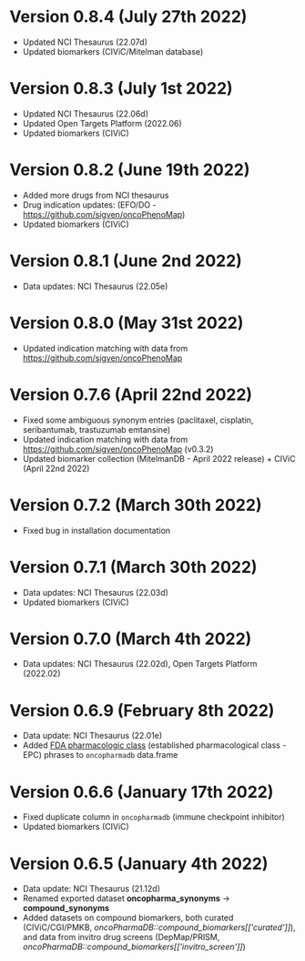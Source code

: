 # Version 0.8.4 (July 27th 2022)

* Updated NCI Thesaurus (22.07d)
* Updated biomarkers (CIViC/Mitelman database)

# Version 0.8.3 (July 1st 2022)

* Updated NCI Thesaurus (22.06d)
* Updated Open Targets Platform (2022.06)
* Updated biomarkers (CIViC)

# Version 0.8.2 (June 19th 2022)

* Added more drugs from NCI thesaurus
* Drug indication updates: (EFO/DO - https://github.com/sigven/oncoPhenoMap)
* Updated biomarkers (CIViC)

# Version 0.8.1 (June 2nd 2022)

* Data updates: NCI Thesaurus (22.05e)

# Version 0.8.0 (May 31st 2022)

* Updated indication matching with data from https://github.com/sigven/oncoPhenoMap


# Version 0.7.6 (April 22nd 2022)

* Fixed some ambiguous synonym entries (paclitaxel, cisplatin, seribantumab, trastuzumab emtansine)
* Updated indication matching with data from https://github.com/sigven/oncoPhenoMap (v0.3.2)
* Updated biomarker collection (MitelmanDB - April 2022 release) + CIViC (April 22nd 2022)

# Version 0.7.2 (March 30th 2022)

* Fixed bug in installation documentation

# Version 0.7.1 (March 30th 2022)

* Data updates: NCI Thesaurus (22.03d)
* Updated biomarkers (CIViC)

# Version 0.7.0 (March 4th 2022)

* Data updates: NCI Thesaurus (22.02d), Open Targets Platform (2022.02)

# Version 0.6.9 (February 8th 2022)

* Data update: NCI Thesaurus (22.01e)
* Added [FDA pharmacologic class](https://www.fda.gov/industry/structured-product-labeling-resources/pharmacologic-class) (established pharmacological class - EPC) phrases to `oncopharmadb` data.frame

# Version 0.6.6 (January 17th 2022)

* Fixed duplicate column in `oncopharmadb` (immune checkpoint inhibitor) 
* Updated biomarkers (CIViC)

# Version 0.6.5 (January 4th 2022)

* Data update: NCI Thesaurus (21.12d)
* Renamed exported dataset __oncopharma_synonyms__ -> __compound_synonyms__
* Added datasets on compound biomarkers, both curated (CIViC/CGI/PMKB, _oncoPharmaDB::compound_biomarkers[['curated']]_), and data from invitro drug screens (DepMap/PRISM, _oncoPharmaDB::compound_biomarkers[['invitro_screen']]_)


